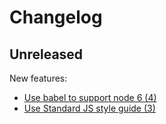 # Changelog

## Unreleased

New features:

 - [Use babel to support node 6 (4)](https://github.com/joelanman/wshot/pull/4)
 - [Use Standard JS style guide (3)](https://github.com/joelanman/wshot/pull/3)

